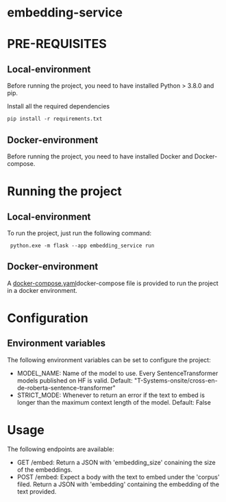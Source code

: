 # embedding-service

# PRE-REQUISITES

## Local-environment

Before running the project, you need to have installed Python > 3.8.0 and pip.

Install all the required dependencies

```
pip install -r requirements.txt
```

## Docker-environment

Before running the project, you need to have installed Docker and Docker-compose.

# Running the project

## Local-environment

To run the project, just run the following command:

```
 python.exe -m flask --app embedding_service run
```

## Docker-environment

A [docker-compose.yaml](docker-compose.yaml)docker-compose file is provided to run the project in a docker environment.

# Configuration

## Environment variables
The following environment variables can be set to configure the project:

- MODEL_NAME: Name of the model to use. Every SentenceTransformer models published on HF is valid. Default: "T-Systems-onsite/cross-en-de-roberta-sentence-transformer"
- STRICT_MODE: Whenever to return an error if the text to embed is longer than the maximum context length of the model. Default: False

# Usage
The following endpoints are available:
- GET /embed: Return a JSON with 'embedding_size' conaining the size of the embeddings.
- POST /embed: Expect a body with the text to embed under the 'corpus' filed. Return a JSON with 'embedding' containing the embedding of the text provided.